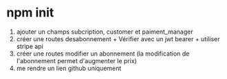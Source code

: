 # npm init
1) ajouter un champs subcription, customer et paiment_manager
2) créer une routes desabonnement  + Vérifier avec un jwt bearer + utiliser stripe api
3) créer une routes modifier un abonnement (la modification de l'abonnement permet d'augmenter le prix)
4) me rendre un lien github uniquement 